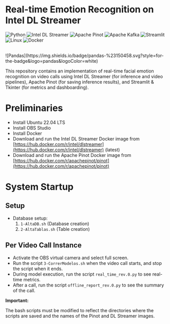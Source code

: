 # Real-time Emotion Recognition on Intel DL Streamer

![Python](https://img.shields.io/badge/python-3670A0?style=for-the-badge&logo=python&logoColor=ffdd54)
![Intel DL Streamer](https://img.shields.io/badge/Intel%20DL%20Stremer-%23EE4C2C.svg?style=for-the-badge&logo=intel&logoColor=#0071C5)
![Apache Pinot](https://img.shields.io/badge/Apache%20Pinot-%23EE4C2C.svg?style=for-the-badge&logo=PyTorch&logoColor=white)
![Apache Kafka](https://img.shields.io/badge/Apache%20kafka-%23EE4C2C.svg?style=for-the-badge&logo=PyTorch&logoColor=white)
![Streamlit](https://img.shields.io/badge/Streamlit-%FF4B4B.svg?style=for-the-badge&logo=streamlit&logoColor=#FF4B4B)
![Linux](https://img.shields.io/badge/Linux-%23EE4C2C.svg?style=for-the-badge&logo=PyTorch&logoColor=white)
![Docker](https://img.shields.io/badge/Docker-%23EE4C2C.svg?style=for-the-badge&logo=PyTorch&logoColor=white)


<br>
![Pandas](https://img.shields.io/badge/pandas-%23150458.svg?style=for-the-badge&logo=pandas&logoColor=white)



This repository contains an implementation of real-time facial emotion recognition on video calls using Intel DL Streamer (for inference and video pipelines), Apache Pinot (for saving inference results), and Streamlit & Tkinter (for metrics and dashboarding).

# Preliminaries

* Install Ubuntu 22.04 LTS
* Install OBS Studio
* Install Docker
* Download and run the Intel DL Streamer Docker image from [https://hub.docker.com/r/intel/dlstreamer](https://hub.docker.com/r/intel/dlstreamer) (latest)
* Download and run the Apache Pinot Docker image from [https://hub.docker.com/r/apachepinot/pinot](https://hub.docker.com/r/apachepinot/pinot)

# System Startup

## Setup

* Database setup:
    1.  `1-AltaDB.sh` (Database creation)
    2.  `2-AltaTablas.sh` (Table creation)

## Per Video Call Instance

* Activate the OBS virtual camera and select full screen.
* Run the script `3-CorrerModelos.sh` when the video call starts, and stop the script when it ends.
* During model execution, run the script `real_time_rev.0.py` to see real-time metrics.
* After a call, run the script `offline_report_rev.0.py` to see the summary of the call.

**Important:**

The bash scripts must be modified to reflect the directories where the scripts are saved and the names of the Pinot and DL Streamer images.

